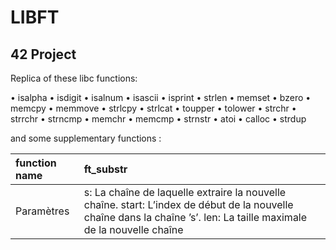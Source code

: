 # LIBFT

## 42 Project

Replica of these libc functions: 

• isalpha
• isdigit
• isalnum
• isascii
• isprint
• strlen
• memset
• bzero
• memcpy
• memmove
• strlcpy
• strlcat
• toupper
• tolower
• strchr
• strrchr
• strncmp
• memchr
• memcmp
• strnstr
• atoi 
• calloc
• strdup

and some supplementary functions :

| function name | ft_substr |
| :------------ | :-------- |
| Paramètres | s: La chaîne de laquelle extraire la nouvelle chaîne. start: L’index de début de la nouvelle chaîne dans la chaîne ’s’. len: La taille maximale de la nouvelle chaîne | 

